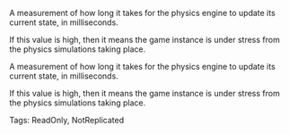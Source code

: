 A measurement of how long it takes for the physics engine to update its current state, in milliseconds.

If this value is high, then it means the game instance is under stress from the physics simulations taking place.
	
A measurement of how long it takes for the physics engine to update its current state, in milliseconds.

If this value is high, then it means the game instance is under stress from the physics simulations taking place.

Tags: ReadOnly, NotReplicated